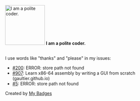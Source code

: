 <img src="https://my-badges.github.io/my-badges/polite-coder.png" alt="I am a polite coder." title="I am a polite coder." width="128">
<strong>I am a polite coder.</strong>
<br><br>

I use words like "thanks" and "please" in my issues:

- <a href="https://github.com/9bany/git-switch/issues/200">#200</a>: ERROR: store path not found
- <a href="https://github.com/codecrafters-io/build-your-own-x/issues/907">#907</a>: Learn x86-64 assembly by writing a GUI from scratch (gaultier.github.io)
- <a href="https://github.com/browng-io/swgit/issues/5">#5</a>: ERROR: store path not found


Created by <a href="https://github.com/my-badges/my-badges">My Badges</a>